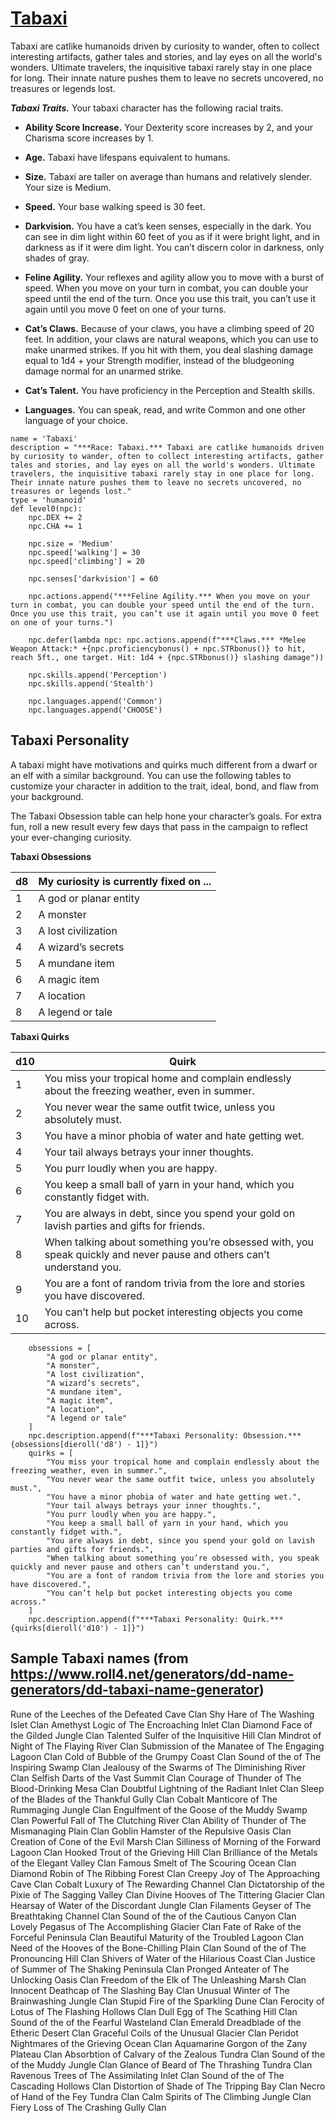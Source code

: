 # [Tabaxi](../Creatures/Tabaxi.md)
Tabaxi are catlike humanoids driven by curiosity to wander, often to collect interesting artifacts, gather tales and stories, and lay eyes on all the world's wonders. Ultimate travelers, the inquisitive tabaxi rarely stay in one place for long. Their innate nature pushes them to leave no secrets uncovered, no treasures or legends lost.

***Tabaxi Traits.*** Your tabaxi character has the following racial traits.

* **Ability Score Increase.** Your Dexterity score increases by 2, and your Charisma score increases by 1.

* **Age.** Tabaxi have lifespans equivalent to humans.

* **Size.** Tabaxi are taller on average than humans and relatively slender. Your size is Medium.

* **Speed.** Your base walking speed is 30 feet.

* **Darkvision.** You have a cat’s keen senses, especially in the dark. You can see in dim light within 60 feet of you as if it were bright light, and in darkness as if it were dim light. You can’t discern color in darkness, only shades of gray.

* **Feline Agility.** Your reflexes and agility allow you to move with a burst of speed. When you move on your turn in combat, you can double your speed until the end of the turn. Once you use this trait, you can’t use it again until you move 0 feet on one of your turns.

* **Cat’s Claws.** Because of your claws, you have a climbing speed of 20 feet. In addition, your claws are natural weapons, which you can use to make unarmed strikes. If you hit with them, you deal slashing damage equal to 1d4 + your Strength modifier, instead of the bludgeoning damage normal for an unarmed strike.

* **Cat’s Talent.** You have proficiency in the Perception and Stealth skills.

* **Languages.** You can speak, read, and write Common and one other language of your choice.

```
name = 'Tabaxi'
description = "***Race: Tabaxi.*** Tabaxi are catlike humanoids driven by curiosity to wander, often to collect interesting artifacts, gather tales and stories, and lay eyes on all the world's wonders. Ultimate travelers, the inquisitive tabaxi rarely stay in one place for long. Their innate nature pushes them to leave no secrets uncovered, no treasures or legends lost."
type = 'humanoid'
def level0(npc):
    npc.DEX += 2
    npc.CHA += 1

    npc.size = 'Medium'
    npc.speed['walking'] = 30
    npc.speed['climbing'] = 20

    npc.senses['darkvision'] = 60

    npc.actions.append("***Feline Agility.*** When you move on your turn in combat, you can double your speed until the end of the turn. Once you use this trait, you can’t use it again until you move 0 feet on one of your turns.")

    npc.defer(lambda npc: npc.actions.append(f"***Claws.*** *Melee Weapon Attack:* +{npc.proficiencybonus() + npc.STRbonus()} to hit, reach 5ft., one target. Hit: 1d4 + {npc.STRbonus()} slashing damage"))

    npc.skills.append('Perception')
    npc.skills.append('Stealth')

    npc.languages.append('Common')
    npc.languages.append('CHOOSE')
```

## Tabaxi Personality
A tabaxi might have motivations and quirks much different from a dwarf or an elf with a similar background. You can use the following tables to customize your character in addition to the trait, ideal, bond, and flaw from your background.

The Tabaxi Obsession table can help hone your character’s goals. For extra fun, roll a new result every few days that pass in the campaign to reflect your ever-changing curiosity.

**Tabaxi Obsessions**

d8 | My curiosity is currently fixed on ...
-- | --------------------------------------
1 | A god or planar entity
2 | A monster
3 | A lost civilization
4 | A wizard’s secrets
5 | A mundane item
6 | A magic item
7 | A location
8 | A legend or tale

**Tabaxi Quirks**

d10	| Quirk
--- | ----
1 | You miss your tropical home and complain endlessly about the freezing weather, even in summer.
2 | You never wear the same outfit twice, unless you absolutely must.
3 | You have a minor phobia of water and hate getting wet.
4 | Your tail always betrays your inner thoughts.
5 | You purr loudly when you are happy.
6 | You keep a small ball of yarn in your hand, which you constantly fidget with.
7 | You are always in debt, since you spend your gold on lavish parties and gifts for friends.
8 | When talking about something you’re obsessed with, you speak quickly and never pause and others can’t understand you.
9 | You are a font of random trivia from the lore and stories you have discovered.
10 | You can’t help but pocket interesting objects you come across.

```
    obsessions = [
        "A god or planar entity",
        "A monster",
        "A lost civilization",
        "A wizard’s secrets",
        "A mundane item",
        "A magic item",
        "A location",
        "A legend or tale"
    ]
    npc.description.append(f"***Tabaxi Personality: Obsession.*** {obsessions[dieroll('d8') - 1]}")
    quirks = [
        "You miss your tropical home and complain endlessly about the freezing weather, even in summer.",
        "You never wear the same outfit twice, unless you absolutely must.",
        "You have a minor phobia of water and hate getting wet.",
        "Your tail always betrays your inner thoughts.",
        "You purr loudly when you are happy.",
        "You keep a small ball of yarn in your hand, which you constantly fidget with.",
        "You are always in debt, since you spend your gold on lavish parties and gifts for friends.",
        "When talking about something you’re obsessed with, you speak quickly and never pause and others can’t understand you.",
        "You are a font of random trivia from the lore and stories you have discovered.",
        "You can’t help but pocket interesting objects you come across."
    ]
    npc.description.append(f"***Tabaxi Personality: Quirk.*** {quirks[dieroll('d10') - 1]}")
```


## Sample Tabaxi names (from https://www.roll4.net/generators/dd-name-generators/dd-tabaxi-name-generator)
Rune of the Leeches of the Defeated Cave Clan
Shy Hare of The Washing Islet Clan
Amethyst Logic of The Encroaching Inlet Clan
Diamond Face of the Gilded Jungle Clan
Talented Sulfer of the Inquisitive Hill Clan
Mindrot of Night of The Flaying River Clan
Submission of the Manatee of The Engaging Lagoon Clan
Cold of Bubble of the Grumpy Coast Clan
Sound of the of The Inspiring Swamp Clan
Jealousy of the Swarms of The Diminishing River Clan
Selfish Darts of the Vast Summit Clan
Courage of Thunder of The Blood-Drinking Mesa Clan
Doubtful Lightning of the Radiant Inlet Clan
Sleep of the Blades of the Thankful Gully Clan
Cobalt Manticore of The Rummaging Jungle Clan
Engulfment of the Goose of the Muddy Swamp Clan
Powerful Fall of The Clutching River Clan
Ability of Thunder of The Mismanaging Plain Clan
Goblin Hamster of the Repulsive Oasis Clan
Creation of Cone of the Evil Marsh Clan
Silliness of Morning of the Forward Lagoon Clan
Hooked Trout of the Grieving Hill Clan
Brilliance of the Metals of the Elegant Valley Clan
Famous Smelt of The Scouring Ocean Clan
Diamond Robin of The Ribbing Forest Clan
Creepy Joy of The Approaching Cave Clan
Cobalt Luxury of The Rewarding Channel Clan
Dictatorship of the Pixie of The Sagging Valley Clan
Divine Hooves of The Tittering Glacier Clan
Hearsay of Water of the Discordant Jungle Clan
Filaments Geyser of The Breathtaking Channel Clan
Sound of the of the Cautious Canyon Clan
Lovely Pegasus of The Accomplishing Glacier Clan
Fate of Rake of the Forceful Peninsula Clan
Beautiful Maturity of the Troubled Lagoon Clan
Need of the Hooves of the Bone-Chilling Plain Clan
Sound of the of The Pronouncing Hill Clan
Shivers of Water of the Hilarious Coast Clan
Justice of Summer of The Shaking Peninsula Clan
Pronged Anteater of The Unlocking Oasis Clan
Freedom of the Elk of The Unleashing Marsh Clan
Innocent Deathcap of The Slashing Bay Clan
Unusual Winter of The Brainwashing Jungle Clan
Stupid Fire of the Sparkling Dune Clan
Ferocity of Lotus of The Flashing Hollows Clan
Dull Egg of The Scathing Hill Clan
Sound of the of the Fearful Wasteland Clan
Emerald Dreadblade of the Etheric Desert Clan
Graceful Coils of the Unusual Glacier Clan
Peridot Nightmares of the Grieving Ocean Clan
Aquamarine Gorgon of the Zany Plateau Clan
Absorbtion of Calvary of the Zealous Tundra Clan
Sound of the of the Muddy Jungle Clan
Glance of Beard of The Thrashing Tundra Clan
Ravenous Trees of The Assimilating Inlet Clan
Sound of the of The Cascading Hollows Clan
Distortion of Shade of The Tripping Bay Clan
Necro of Hand of the Fey Tundra Clan
Calm Spirits of The Climbing Jungle Clan
Fiery Loss of The Crashing Gully Clan
